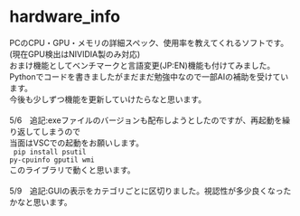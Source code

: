# hardware_info
PCのCPU・GPU・メモリの詳細スペック、使用率を教えてくれるソフトです。(現在GPU検出はNIVIDIA製のみ対応)<br>
おまけ機能としてベンチマークと言語変更(JP:EN)機能も付けてみました。<br>
Pythonでコードを書きましたがまだまだ勉強中なので一部AIの補助を受けています。<br>
今後も少しずつ機能を更新していけたらなと思います。
<br><br>
5/6　追記:exeファイルのバージョンも配布しようとしたのですが、再起動を繰り返してしまうので<br>
当面はVSCでの起動をお願いします。<br>
<code> pip install psutil py-cpuinfo gputil wmi </code><br>
このライブラリで動くと思います。
<br><br>
5/9　追記:GUIの表示をカテゴリごとに区切りました。視認性が多少良くなったかなと思います。<br>
